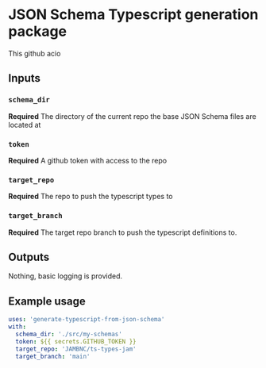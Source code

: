 # JSON Schema Typescript generation package

This github acio

## Inputs

### `schema_dir`

**Required** The directory of the current repo the base JSON Schema files are located at 


### `token`

**Required** A github token with access to the repo

### `target_repo`

**Required** The repo to push the typescript types to

### `target_branch`

**Required** The target repo branch to push the typescript definitions to.

## Outputs

Nothing, basic logging is provided.

## Example usage

```yaml
uses: 'generate-typescript-from-json-schema'
with:
  schema_dir: './src/my-schemas'
  token: ${{ secrets.GITHUB_TOKEN }}
  target_repo: 'JAMBNC/ts-types-jam'
  target_branch: 'main'
```
